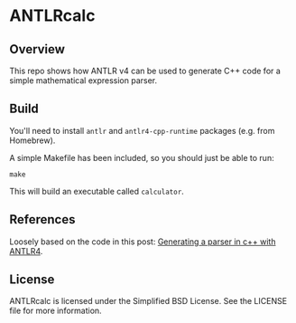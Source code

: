 # ANTLRcalc

## Overview

This repo shows how ANTLR v4 can be used to generate C++ code for a simple mathematical expression parser.

## Build

You'll need to install `antlr` and `antlr4-cpp-runtime` packages (e.g. from Homebrew).

A simple Makefile has been included, so you should just be able to run:

    make

This will build an executable called `calculator`.

## References

Loosely based on the code in this post: [Generating a parser in c++ with ANTLR4](https://rahul.gopinath.org/2018/09/07/antlr4-cpp-example/).

## License

ANTLRcalc is licensed under the Simplified BSD License. See the LICENSE file for more information.
